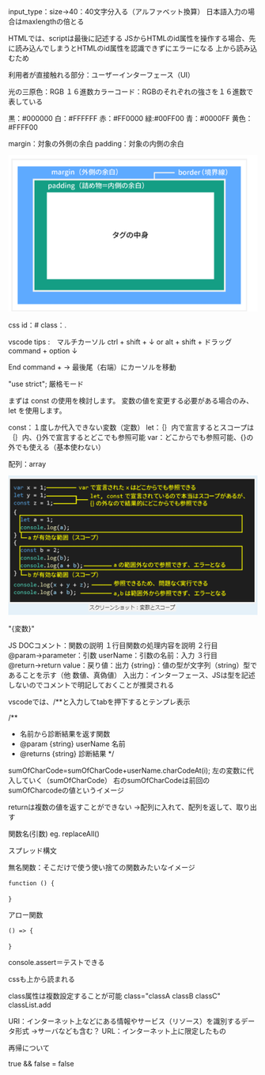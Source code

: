 input_type：size→40：40文字分入る（アルファベット換算）
日本語入力の場合はmaxlengthの倍とる

HTMLでは、scriptは最後に記述する
JSからHTMLのid属性を操作する場合、先に読み込んでしまうとHTMLのid属性を認識できずにエラーになる
上から読み込むため

利用者が直接触れる部分：ユーザーインターフェース（UI）

光の三原色：RGB
１６進数カラーコード：RGBのそれぞれの強さを１６進数で表している

黒：#000000
白：#FFFFFF
赤：#FF0000
緑:#00FF00
青：#0000FF
黄色：#FFFF00

margin：対象の外側の余白
padding：対象の内側の余白

![](img/js_2021-08-12-07-42-41.png)

css
id：#
class：.

vscode tips :　マルチカーソル
ctrl + shift + ↓ or alt + shift + ドラッグ
command + option ↓

End
command + →
最後尾（右端）にカーソルを移動

"use strict"; 厳格モード

まずは const の使用を検討します。
変数の値を変更する必要がある場合のみ、let を使用します。

const：１度しか代入できない変数（定数）
let：｛｝内で宣言するとスコープは｛｝内、{}外で宣言するとどこでも参照可能
var：どこからでも参照可能、{}の外でも使える（基本使わない）

配列：array

![](img/js_2021-08-12-08-18-36.png)

"{変数}"

JS DOCコメント：関数の説明
１行目関数の処理内容を説明
２行目@param→parameter：引数 userName：引数の名前：入力
３行目@return→return value：戻り値：出力
{string}：値の型が文字列（string）型であることを示す（他 数値、真偽値）
入出力：インターフェース、JSは型を記述しないのでコメントで明記しておくことが推奨される

vscodeでは、/**と入力してtabを押下するとテンプレ表示

/**
 * 名前から診断結果を返す関数
 * @param {string} userName 名前
 * @returns {string} 診断結果
 */

 sumOfCharCode=sumOfCharCode+userName.charCodeAt(i);
 左の変数に代入していく（sumOfCharCode）
 右のsumOfCharCodeは前回のsumOfCharcodeの値というイメージ

 returnは複数の値を返すことができない
 →配列に入れて、配列を返して、取り出す

 関数名(引数)
 eg. replaceAll()

 スプレッド構文

 無名関数：そこだけで使う使い捨ての関数みたいなイメージ
 ```
 function () {

 }
 ```
 アロー関数
 ```
 () => {

 }
 ```

 console.assert＝テストできる

cssも上から読まれる

class属性は複数設定することが可能
class="classA classB classC"
classList.add

URI：インターネット上などにある情報やサービス（リソース）を識別するデータ形式
→サーバなども含む？
URL：インターネット上に限定したもの

再帰について

true && false = false